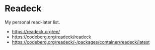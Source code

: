 # Readeck

My personal read-later list.

- https://readeck.org/en/
- https://codeberg.org/readeck/readeck
- https://codeberg.org/readeck/-/packages/container/readeck/latest

